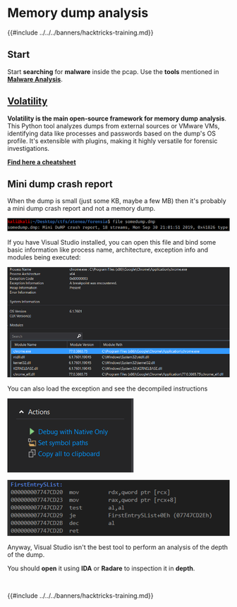 # Memory dump analysis

{{#include ../../../banners/hacktricks-training.md}}

## Start

Start **searching** for **malware** inside the pcap. Use the **tools** mentioned in [**Malware Analysis**](../malware-analysis.md).

## [Volatility](volatility-cheatsheet.md)

**Volatility is the main open-source framework for memory dump analysis**. This Python tool analyzes dumps from external sources or VMware VMs, identifying data like processes and passwords based on the dump's OS profile. It's extensible with plugins, making it highly versatile for forensic investigations.

[**Find here a cheatsheet**](volatility-cheatsheet.md)

## Mini dump crash report

When the dump is small (just some KB, maybe a few MB) then it's probably a mini dump crash report and not a memory dump.

![](<../../../images/image (532).png>)

If you have Visual Studio installed, you can open this file and bind some basic information like process name, architecture, exception info and modules being executed:

![](<../../../images/image (263).png>)

You can also load the exception and see the decompiled instructions

![](<../../../images/image (142).png>)

![](<../../../images/image (610).png>)

Anyway, Visual Studio isn't the best tool to perform an analysis of the depth of the dump.

You should **open** it using **IDA** or **Radare** to inspection it in **depth**.

​

{{#include ../../../banners/hacktricks-training.md}}



